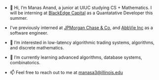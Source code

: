 - 👋  Hi, I’m Manas Anand, a junior at UIUC studying CS + Mathematics. I will be interning at [BlackEdge Capital](https://www.blackedge.com/) as a Quantatative Developer this summer.

- I've previously interned at [JPMorgan Chase & Co](https://www.jpmorganchase.com/), and [AbbVie Inc](https://www.abbvie.com/) as a software engineer.

- 👀  I’m interested in low-latency algorithmic trading systems, algorithms, and discrete mathematics.

- 🌱  I’m currently learning advanced algorithms, database systems, combinatorics.

- 📫  Feel free to reach out to me at manasa3@illinois.edu

<!---
ManasAnand/ManasAnand is a ✨ special ✨ repository because its `README.md` (this file) appears on your GitHub profile.
You can click the Preview link to take a look at your changes.
--->
